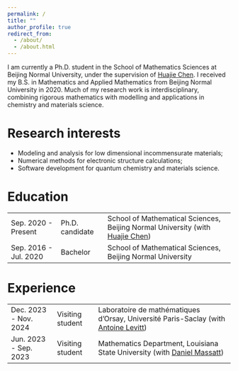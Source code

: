```yaml
---
permalink: /
title: ""
author_profile: true
redirect_from: 
  - /about/
  - /about.html
---
```


<style>
td, th {
   border: none!important;
}
</style>

I am currently a Ph.D. student in the School of Mathematics Sciences at Beijing Normal University, under the supervision of [Huajie Chen](http://math0.bnu.edu.cn/~chenhuajie/). I received my B.S. in Mathematics and Applied Mathematics from Beijing Normal University in 2020. Much of my research work is interdisciplinary, combining rigorous mathematics with modelling and applications in chemistry and materials science.

Research interests
======
 * Modeling and analysis for low dimensional incommensurate materials; 
 * Numerical methods for electronic structure calculations; 
 * Software development for quantum chemistry and materials science.

Education
=====
  
| | | |
| ------------|------------------ | ------------------ | 
|  Sep. 2020 - Present| Ph.D. candidate | School of Mathematical Sciences, Beijing Normal University (with [Huajie Chen](http://math0.bnu.edu.cn/~chenhuajie/)) |
| Sep. 2016 - Jul. 2020| Bachelor|  School of Mathematical Sciences, Beijing Normal University|

Experience
=====

| | | |
| ------------|------------------ | ------------------ | 
| Dec. 2023 - Nov. 2024| Visiting student| Laboratoire de mathématiques d’Orsay, Université Paris-Saclay (with [Antoine Levitt](https://www.imo.universite-paris-saclay.fr/~antoine.levitt/))| 
|Jun. 2023 - Sep. 2023| Visiting student| Mathematics Department, Louisiana State University (with [Daniel Massatt](https://sites.google.com/view/danielmassatt))
